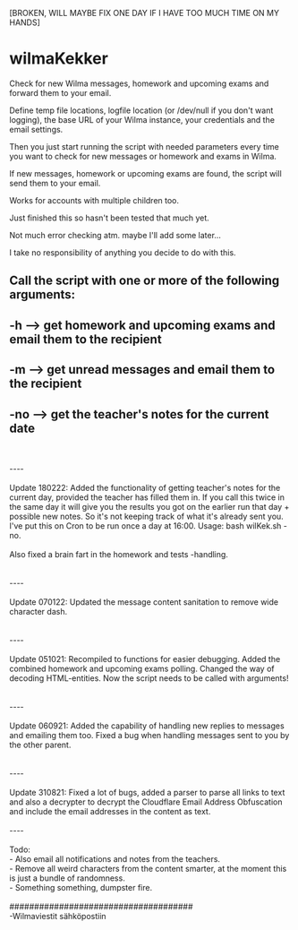 [BROKEN, WILL MAYBE FIX ONE DAY IF I HAVE TOO MUCH TIME ON MY HANDS]

# wilmaKekker
Check for new Wilma messages, homework and upcoming exams and forward them to your email.

Define temp file locations, logfile location (or /dev/null if you don't want logging), the base URL of your Wilma instance, your credentials and the email settings.

Then you just start running the script with needed parameters every time you want to check for new messages or homework and exams in Wilma.

If new messages, homework or upcoming exams are found, the script will send them to your email.

Works for accounts with multiple children too.

Just finished this so hasn't been tested that much yet. 

Not much error checking atm. maybe I'll add some later...

I take no responsibility of anything you decide to do with this.

## Call the script with one or more of the following arguments:
## -h --> get homework and upcoming exams and email them to the recipient
## -m --> get unread messages and email them to the recipient
## -no --> get the teacher's notes for the current date

</br>
</br>----</br>
</br>Update 180222: Added the functionality of getting teacher's notes for the current day, provided the teacher has filled them in. If you call this twice in the same day it will give you the results you got on the earlier run that day + possible new notes. So it's not keeping track of what it's already sent you. I've put this on Cron to be run once a day at 16:00. Usage: bash wilKek.sh -no.</br></br>
Also fixed a brain fart in the homework and tests -handling.</br>
</br>
</br>----</br>
</br>Update 070122: Updated the message content sanitation to remove wide character dash.</br>
</br>
</br>----</br>
</br>Update 051021: Recompiled to functions for easier debugging. Added the combined homework and upcoming exams polling. Changed the way of decoding HTML-entities. Now the script needs to be called with arguments!</br>
</br>
</br>----</br>
</br>Update 060921: Added the capability of handling new replies to messages and emailing them too. Fixed a bug when handling messages sent to you by the other parent.</br>
</br>
</br>----</br>
</br>Update 310821: Fixed a lot of bugs, added a parser to parse all links to text and also a decrypter to decrypt the Cloudflare Email Address Obfuscation and include the email addresses in the content as text.</br>
</br>
----</br>
</br>
Todo: </br>
    - Also email all notifications and notes from the teachers.</br>
    - Remove all weird characters from the content smarter, at the moment this is just a bundle of randomness. </br>
    - Something something, dumpster fire.</br>
</br>
#####################################</br>
-Wilmaviestit sähköpostiin
